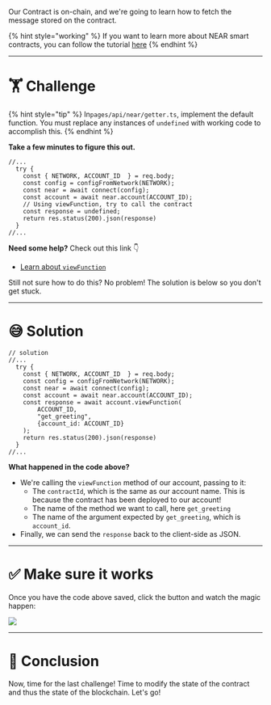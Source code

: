 Our Contract is on-chain, and we're going to learn how to fetch the message stored on the contract.

{% hint style="working" %}
If you want to learn more about NEAR smart contracts, you can follow the tutorial [here](https://learn.figment.io/tutorials/write-and-deploy-a-smart-contract-on-near)
{% endhint %}

---

# 🏋️ Challenge

{% hint style="tip" %}
In`pages/api/near/getter.ts`, implement the default function. You must replace any instances of `undefined` with working code to accomplish this.
{% endhint %}

**Take a few minutes to figure this out.**

```tsx
//...
  try {
    const { NETWORK, ACCOUNT_ID  } = req.body;
    const config = configFromNetwork(NETWORK);
    const near = await connect(config);
    const account = await near.account(ACCOUNT_ID);
    // Using viewFunction, try to call the contract
    const response = undefined;
    return res.status(200).json(response)
  }
//...
```

**Need some help?** Check out this link 👇

- [Learn about `viewFunction`](https://near.github.io/near-api-js/classes/account.account-1.html#viewfunction)

Still not sure how to do this? No problem! The solution is below so you don't get stuck.

---

# 😅 Solution

```tsx
// solution
//...
  try {
    const { NETWORK, ACCOUNT_ID  } = req.body;
    const config = configFromNetwork(NETWORK);
    const near = await connect(config);
    const account = await near.account(ACCOUNT_ID);
    const response = await account.viewFunction(
        ACCOUNT_ID,
        "get_greeting",
        {account_id: ACCOUNT_ID}
    );
    return res.status(200).json(response)
  }
//...
```

**What happened in the code above?**

- We're calling the `viewFunction` method of our account, passing to it:
  - The `contractId`, which is the same as our account name. This is because the contract has been deployed to our account!
  - The name of the method we want to call, here `get_greeting`
  - The name of the argument expected by `get_greeting`, which is `account_id`.
- Finally, we can send the `response` back to the client-side as JSON.

---

# ✅ Make sure it works

Once you have the code above saved, click the button and watch the magic happen:

![](https://raw.githubusercontent.com/figment-networks/learn-web3-dapp/main/markdown/__images__/near/near-getter.gif)

---

# 🏁 Conclusion

Now, time for the last challenge! Time to modify the state of the contract and thus the state of the blockchain. Let's go!
